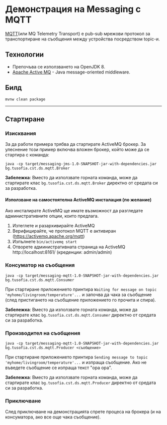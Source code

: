 # Демонстрация на Messaging с MQTT

[MQTT](https://en.wikipedia.org/wiki/MQTT)(или MQ Telemetry Transport) е pub-sub мрежови протокол за транспортиране на съобщения между устройства посредством topic-и.

## Технологии
- Препочъва се използването на OpenJDK 8.
- [Apache Active MQ](https://activemq.apache.org/index.html) - Java message-oriented middleware.

## Билд
```
mvnw clean package
```

---

## Стартиране

### Изисквания
За да работи примера трябва да стартирате ActiveMQ брокер. За улеснение този пример включва вложен брокер, който може да се стартира с команда:
```
java -cp target/messaging-jms-1.0-SNAPSHOT-jar-with-dependencies.jar bg.tusofia.cst.ds.mqtt.Broker
```
**Забележка**: Вместо да използвате горната команда, може да стартирате клас `bg.tusofia.cst.ds.mqtt.Broker` директно от средата си за разработка.

#### Използване на самостоятелна ActiveMQ инсталация (по желание)
Ако инсталирате ActiveMQ ще имате възможност да разгледате административните опции, които предлага.
1. Изтеглете и разархивирайте ActiveMQ
1. Верифицирайте, че протокол MQTT е активиран (https://activemq.apache.org/mqtt)
1. Изпълнете `bin/activemq start`
1. Отворете административната страница на ActiveMQ http://localhost:8161/ (креденции: admin/admin)

### Консуматор на съобщения
```
java -cp target/messaging-mqtt-1.0-SNAPSHOT-jar-with-dependencies.jar bg.tusofia.cst.ds.mqtt.Consumer
```
При стартиране приложението принтира `Waiting for message on topic 'myhome/livingroom/temperature'...` и започва да чака за съобщение (след пристигането на съобщение приложението го прочита и спира). 

**Забележка**: Вместо да използвате горната команда, може да стартирате клас `bg.tusofia.cst.ds.mqtt.Consumer` директно от средата си за разработка.

### Производител на съобщения
```
java -cp target/messaging-mqtt-1.0-SNAPSHOT-jar-with-dependencies.jar bg.tusofia.cst.ds.mqtt.Producer <съобщение>
```
При стартиране приложението принтира `Sending message to topic 'myhome/livingroom/temperature'...` и изпраща съобщение. Ако не въведете съобщение се изпраща текст "opa opa".

**Забележка**: Вместо да използвате горната команда, може да стартирате клас `bg.tusofia.cst.ds.mqtt.Producer` директно от средата си за разработка.

### Приключване
След приключване на демонстрацията спрете процеса на брокера (и на консуматора, ако все още чака съобщение).
